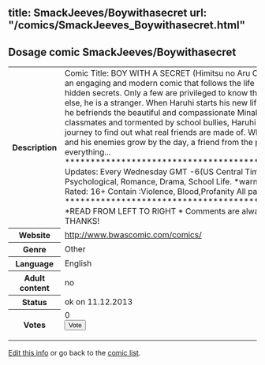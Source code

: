 title: SmackJeeves/Boywithasecret
url: "/comics/SmackJeeves_Boywithasecret.html"
---
Dosage comic SmackJeeves/Boywithasecret
-----------------------------------------

<p id="msg"></p>
<script type="text/javascript">
if (window.location.search === '?edit_info_mail=sent_ok') {
  var elem = document.getElementById("msg");
  elem.innerHTML = 'Edited information sucessfully sent for review, which is usually done daily. Thanks!';
  elem.className = 'ok';
}
</script>
<table class="comicinfo">
<tr>
<th>Description</th><td>Comic Title: BOY WITH A SECRET (Himitsu no Aru Otoko) Boy with a Secret is an engaging and modern comic that follows the life of a young boy and his hidden secrets. Only a few are privileged to know the truth, and to everyone else, he is a stranger. When Haruhi starts his new life at Fujimoto High School, he befriends the beautiful and compassionate Minako. Rejected by his fellow classmates and tormented by school bullies, Haruhi begins a life-changing journey to find out what real friends are made of. While his secrets unravel and his enemies grow by the day, a friend from the past comes to change everything... ********************************************************* Updates: Every Wednesday GMT -6(US Central Time) Genres: LGBT, Psychological, Romance, Drama, School Life. *warning* some adult situations Rated: 16+ Contain :Violence, Blood,Profanity All pages in FULL COLOR ********************************************************* *READ FROM LEFT TO RIGHT * Comments are always appreciated. :) THANKS!</td>
</tr>
<tr>
<th>Website</th><td><a href="http://www.bwascomic.com/comics/">http://www.bwascomic.com/comics/</a></td>
</tr>
<tr>
<th>Genre</th><td>Other</td>
</tr>
<tr>
<th>Language</th><td>English</td>
</tr>
<tr>
<th>Adult content</th><td>no</td>
</tr>
<tr>
<th>Status</th><td>ok on 11.12.2013</td>
</tr>
<tr>
<th>Votes</th><td>0
<form action="http://gaecounter.appspot.com/count/" method="POST">
<input name="name" type="hidden" value="SmackJeeves_Boywithasecret"/>
<input name="uid" type="hidden" id="voteuid" value=""/>
<input type="submit" value="Vote"/>
</form>
</td>
</tr>
</table>
<script type="text/javascript">
var ua = navigator.userAgent;
document.getElementById("voteuid").value = ua.replace(/[^a-zA-Z0-9\._:]/g , "_");;
</script>

[Edit this info](SmackJeeves_Boywithasecret_edit.html) or go back to the [comic list](../comic-index.html).
